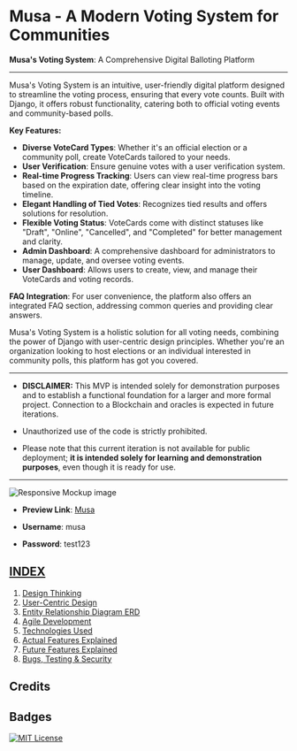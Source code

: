 # Musa - A Modern Voting System for Communities 

**Musa's Voting System**: A Comprehensive Digital Balloting Platform

---

Musa's Voting System is an intuitive, user-friendly digital platform designed to streamline the voting process, ensuring that every vote counts. Built with Django, it offers robust functionality, catering both to official voting events and community-based polls.

**Key Features:**
- **Diverse VoteCard Types**: Whether it's an official election or a community poll, create VoteCards tailored to your needs.
- **User Verification**: Ensure genuine votes with a user verification system.
- **Real-time Progress Tracking**: Users can view real-time progress bars based on the expiration date, offering clear insight into the voting timeline.
- **Elegant Handling of Tied Votes**: Recognizes tied results and offers solutions for resolution.
- **Flexible Voting Status**: VoteCards come with distinct statuses like "Draft", "Online", "Cancelled", and "Completed" for better management and clarity.
- **Admin Dashboard**: A comprehensive dashboard for administrators to manage, update, and oversee voting events.
- **User Dashboard**: Allows users to create, view, and manage their VoteCards and voting records.

**FAQ Integration**: 
For user convenience, the platform also offers an integrated FAQ section, addressing common queries and providing clear answers.

Musa's Voting System is a holistic solution for all voting needs, combining the power of Django with user-centric design principles. Whether you're an organization looking to host elections or an individual interested in community polls, this platform has got you covered.

---

- **DISCLAIMER:** This MVP is intended solely for demonstration purposes and to establish a functional foundation for a larger and more formal project. Connection to a Blockchain and oracles is expected in future iterations.

- Unauthorized use of the code is strictly prohibited.

- Please note that this current iteration is not available for public deployment; **it is intended solely for learning and demonstration purposes**, even though it is ready for use.
---

![Responsive Mockup image](https://github.com/plexoio/musa/blob/main/documentation/assets/img/mockup.png)

- **Preview Link**: [Musa](https://musa-crypto.herokuapp.com/)

- **Username**: musa
- **Password**: test123

## [INDEX](https://github.com/plexoio/musa/blob/main/)
1. [Design Thinking](https://github.com/plexoio/musa/blob/main/documentation/readme/design-thinking/design-thinking.md)
2. [User-Centric Design](https://github.com/plexoio/musa/blob/main/documentation/readme/user-centric/user-centric.md)
3. [Entity Relationship Diagram ERD](https://github.com/plexoio/musa/blob/main/documentation/readme/erd/erd.md)
4. [Agile Development](https://github.com/plexoio/musa/blob/main/documentation/readme/agile-development/agile-development.md)
5. [Technologies Used](https://github.com/plexoio/musa/blob/main/documentation/assets/readme/technologies.md)
6. [Actual Features Explained](https://github.com/plexoio/musa/blob/main/documentation/assets/readme/actual_features.md)
7. [Future Features Explained](https://github.com/plexoio/musa/blob/main/documentation/assets/readme/future_features.md)
8. [Bugs, Testing & Security](https://github.com/plexoio/musa/blob/main/documentation/assets/readme/bugs_testing.md)

## Credits

## Badges

[![MIT License](https://img.shields.io/badge/License-MIT-green.svg)](https://choosealicense.com/licenses/mit/)